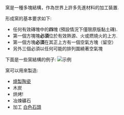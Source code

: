 窯是一種多塊結構，作為世界上許多先進材料的加工裝置.

形成窯的基本要求如下:
 * 任何有效磚塊中的**四**塊 (預設情況下僅限原版黏土磚).  
 * 第一個方塊塊**必須**位於有效熱源、火或燃燒火的上方.  
 * 第一個方塊**必須**在其正上方有一個空氣方塊（留空）  
 * 另外三個必須以任何可能的排列圍繞著空氣塊  
 
 下面是一些窯結構的例子:
 ![示例](betterwithmods:kilns.png)

窯可以用來製造:

* [燒製陶瓷](unfired_pottery.md)
* 木炭
* 烘烤!
* 冶煉礦石
* 加工 [白色石頭](white_stone.md)